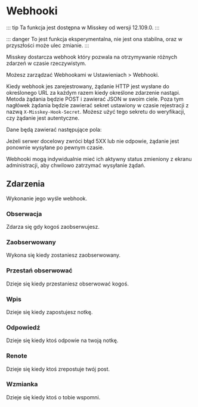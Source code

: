 # Webhooki

::: tip
Ta funkcja jest dostępna w Misskey od wersji 12.109.0.
:::

::: danger
To jest funkcja eksperymentalna, nie jest ona stabilna, oraz w przyszłości może ulec zmianie.
:::

Misskey dostarcza webhook który pozwala na otrzymywanie różnych zdarzeń w czasie rzeczywistym.

Możesz zarządzać Webhookami w Ustawieniach > Webhooki.

Kiedy webhook jes zarejestrowany, żądanie HTTP jest wysłane do określonego URL za każdym razem kiedy określone zdarzenie nastąpi. Metoda żądania będzie POST i zawierać JSON w swoim ciele.
Poza tym nagłówek żądania będzie zawierać sekret ustawiony w czasie rejestracji z nazwą `X-Misskey-Hook-Secret`. Możesz użyć tego sekretu do weryfikacji, czy żądanie jest autentyczne.

Dane będą zawierać następujące pola:

<MkSchemaViewerItemObject :schema="{
 type: 'object',
 properties: {
  hookId: {
   type: 'string',
   description: 'Webhook ID',
  },
  userId: {
   type: 'string',
   description: 'User ID of webhook creator',
  },
  eventId: {
   type: 'string',
   description: 'Event ID',
  },
  createdAt: {
   type: 'integer',
   description: 'Date and time of event occurrence (UNIX time, ms)',
  },
  type: {
   type: 'string',
   description: 'Event type',
  },
  body: {
   type: 'object',
   description: 'Event payload',
  },
 }
}"/>

Jeżeli serwer docelowy zwróci błąd 5XX lub nie odpowie, żądanie jest ponownie wysyłane po pewnym czasie.

Webhooki mogą indywidualnie mieć ich aktywny status zmieniony z ekranu administracji, aby chwilowo zatrzymać wysyłanie żądań.

## Zdarzenia

Wykonanie jego wyśle webhook.

### Obserwacja

Zdarza się gdy kogoś zaobserwujesz.

<MkSchemaViewerItemObject :schema="{
 type: 'object',
 properties: {
  user: {
   $ref: 'misskey://User',
   description: 'User that is followed',
  },
 }
}"/>

### Zaobserwowany

Wykona się kiedy zostaniesz zaobserwowany.

<MkSchemaViewerItemObject :schema="{
 type: 'object',
 properties: {
  user: {
   $ref: 'misskey://User',
   description: 'User that is following you',
  },
 }
}"/>

### Przestań obserwować

Dzieje się kiedy przestaniesz obserwować kogoś.

<MkSchemaViewerItemObject :schema="{
 type: 'object',
 properties: {
  user: {
   $ref: 'misskey://User',
   description: 'The user being unfollowed',
  },
 }
}"/>

### Wpis

Dzieje się kiedy zapostujesz notkę.

<MkSchemaViewerItemObject :schema="{
 type: 'object',
 properties: {
  note: {
   $ref: 'misskey://Note',
   description: 'The composed note',
  },
 }
}"/>

### Odpowiedź

Dzieje się kiedy ktoś odpowie na twoją notkę.

<MkSchemaViewerItemObject :schema="{
 type: 'object',
 properties: {
  note: {
   $ref: 'misskey://Note',
   description: 'The reply',
  },
 }
}"/>

### Renote

Dzieje się kiedy ktoś zrepostuje twój post.

<MkSchemaViewerItemObject :schema="{
 type: 'object',
 properties: {
  note: {
   $ref: 'misskey://Note',
   description: 'Renote',
  },
 }
}"/>

### Wzmianka

Dzieje się kiedy ktoś o tobie wspomni.

<MkSchemaViewerItemObject :schema="{
 type: 'object',
 properties: {
  note: {
   $ref: 'misskey://Note',
   description: 'The note that contains the mention',
  },
 }
}"/>

